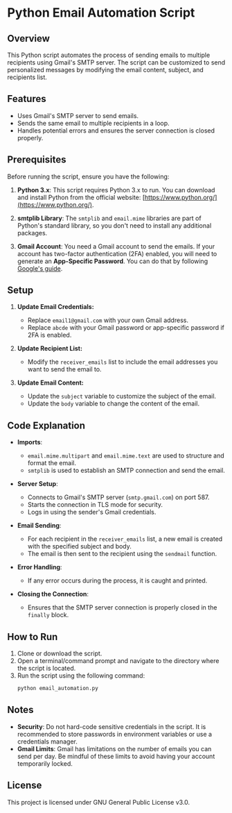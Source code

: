 # Python Email Automation Script

## Overview

This Python script automates the process of sending emails to multiple recipients using Gmail's SMTP server. The script can be customized to send personalized messages by modifying the email content, subject, and recipients list.

## Features

- Uses Gmail's SMTP server to send emails.
- Sends the same email to multiple recipients in a loop.
- Handles potential errors and ensures the server connection is closed properly.

## Prerequisites

Before running the script, ensure you have the following:

1. **Python 3.x**: This script requires Python 3.x to run. You can download and install Python from the official website: [https://www.python.org/](https://www.python.org/).

2. **smtplib Library**: The `smtplib` and `email.mime` libraries are part of Python's standard library, so you don't need to install any additional packages.

3. **Gmail Account**: You need a Gmail account to send the emails. If your account has two-factor authentication (2FA) enabled, you will need to generate an **App-Specific Password**. You can do that by following [Google's guide](https://support.google.com/accounts/answer/185833).

## Setup

1. **Update Email Credentials:**
   - Replace `email1@gmail.com` with your own Gmail address.
   - Replace `abcde` with your Gmail password or app-specific password if 2FA is enabled.

2. **Update Recipient List:**
   - Modify the `receiver_emails` list to include the email addresses you want to send the email to.

3. **Update Email Content:**
   - Update the `subject` variable to customize the subject of the email.
   - Update the `body` variable to change the content of the email.

## Code Explanation

- **Imports**: 
  - `email.mime.multipart` and `email.mime.text` are used to structure and format the email.
  - `smtplib` is used to establish an SMTP connection and send the email.

- **Server Setup**: 
  - Connects to Gmail's SMTP server (`smtp.gmail.com`) on port 587.
  - Starts the connection in TLS mode for security.
  - Logs in using the sender's Gmail credentials.

- **Email Sending**: 
  - For each recipient in the `receiver_emails` list, a new email is created with the specified subject and body.
  - The email is then sent to the recipient using the `sendmail` function.

- **Error Handling**: 
  - If any error occurs during the process, it is caught and printed.
  
- **Closing the Connection**: 
  - Ensures that the SMTP server connection is properly closed in the `finally` block.

## How to Run

1. Clone or download the script.
2. Open a terminal/command prompt and navigate to the directory where the script is located.
3. Run the script using the following command:
   ```bash
   python email_automation.py
   ```

## Notes

- **Security**: Do not hard-code sensitive credentials in the script. It is recommended to store passwords in environment variables or use a credentials manager.
- **Gmail Limits**: Gmail has limitations on the number of emails you can send per day. Be mindful of these limits to avoid having your account temporarily locked.

## License

This project is licensed under GNU General Public License v3.0.


